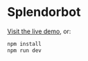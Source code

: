 # Splendorbot

[Visit the live demo](https://bracketdash.github.io/splendor/), or:

```bash
npm install
npm run dev
```
